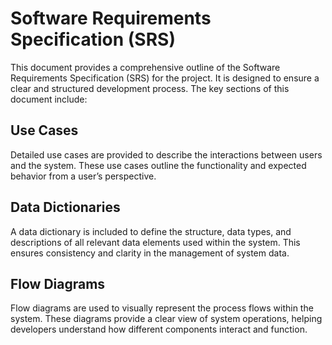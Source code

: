 # Software Requirements Specification (SRS)

This document provides a comprehensive outline of the Software Requirements Specification (SRS) for the project. It is designed to ensure a clear and structured development process. The key sections of this document include:

## Use Cases
Detailed use cases are provided to describe the interactions between users and the system. These use cases outline the functionality and expected behavior from a user’s perspective.

## Data Dictionaries
A data dictionary is included to define the structure, data types, and descriptions of all relevant data elements used within the system. This ensures consistency and clarity in the management of system data.

## Flow Diagrams
Flow diagrams are used to visually represent the process flows within the system. These diagrams provide a clear view of system operations, helping developers understand how different components interact and function.

